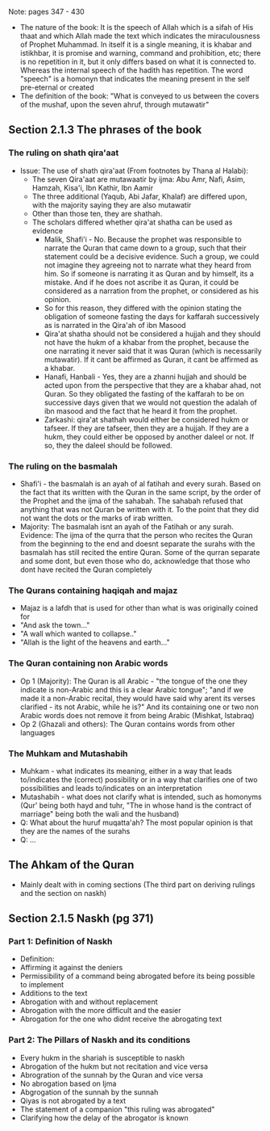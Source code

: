 Note: pages 347 - 430

* The nature of the book: It is the speech of Allah which is a sifah of His thaat and which Allah made the text which indicates the miraculousness of Prophet Muhammad. In itself it is a single meaning, it is khabar and istikhbar, it is promise and warning, command and prohibition, etc; there is no repetition in it, but it only differs based on what it is connected to. Whereas the internal speech of the hadith has repetition. The word "speech" is a homonyn that indicates the meaning present in the self pre-eternal or created
* The definition of the book: "What is conveyed to us between the covers of the mushaf, upon the seven ahruf, through mutawatir"

## Section 2.1.3 The phrases of the book
### The ruling on shath qira'aat
* Issue: The use of shath qira'aat (From footnotes by Thana al Halabi):
	* The seven Qira'aat are mutawaatir by ijma: Abu Amr, Nafi, Asim, Hamzah, Kisa'i, Ibn Kathir, Ibn Aamir
	* The three additional (Yaqub, Abi Jafar, Khalaf) are differed upon, with the majority saying they are also mutawatir
	* Other than those ten, they are shathah.
	* The scholars differed whether qira'at shatha can be used as evidence
		* Malik, Shafi'i - No. Because the prophet was responsible to narrate the Quran that came down to a group, such that their statement could be a decisive evidence. Such a group, we could not imagine they agreeing not to narrate what they heard from him. So if someone is narrating it as Quran and by himself, its a mistake. And if he does not ascribe it as Quran, it could be considered as a narration from the prophet, or considered as his opinion.
		* So for this reason, they differed with the opinion stating the obligation of someone fasting the days for kaffarah successively as is narrated in the Qira'ah of ibn Masood
		* Qira'at shatha should not be considered a hujjah and they should not have the hukm of a khabar from the prophet, because the one narrating it never said that it was Quran (which is necessarily mutawatir). If it cant be affirmed as Quran, it cant be affirmed as a khabar.
		* Hanafi, Hanbali - Yes, they are a zhanni hujjah and should be acted upon from the perspective that they are a khabar ahad, not Quran. So they obligated the fasting of the kaffarah to be on successive days given that we would not question the adalah of ibn masood and the fact that he heard it from the prophet.
		* Zarkashi: qira'at shathah would either be considered hukm or tafseer. If they are tafseer, then they are a hujjah. If they are a hukm, they could either be opposed by another daleel or not. If so, they the daleel should be followed.
### The ruling on the basmalah
* Shafi'i - the basmalah is an ayah of al fatihah and every surah. Based on the fact that its written with the Quran in the same script, by the order of the Prophet and the ijma of the sahabah. The sahabah refused that anything that was not Quran be written with it. To the point that they did not want the dots or the marks of irab written.
* Majority: The basmalah isnt an ayah of the Fatihah or any surah. Evidence: The ijma of the qurra that the person who recites the Quran from the beginning to the end and doesnt separate the surahs with the basmalah has still recited the entire Quran. Some of the qurran separate and some dont, but even those who do, acknowledge that those who dont have recited the Quran completely
### The Qurans containing haqiqah and majaz
- Majaz is a lafdh that is used for other than what is was originally coined for
- "And ask the town..."
- "A wall which wanted to collapse.."
- "Allah is the light of the heavens and earth..."
### The Quran containing non Arabic words
- Op 1 (Majority): The Quran is all Arabic - "the tongue of the one they indicate is non-Arabic and this is a clear Arabic tongue"; "and if we made it a non-Arabic recital, they would have said why arent its verses clarified - its not Arabic, while he is?" And its containing one or two non Arabic words does not remove it from being Arabic (Mishkat, Istabraq)
- Op 2 (Ghazali and others): The Quran contains words from other languages 
### The Muhkam and Mutashabih
- Muhkam - what indicates its meaning, either in  a way that leads to/indicates the (correct) possibility or in a way that clarifies one of two possibilities and leads to/indicates on an interpretation
- Mutashabih - what does not clarify what is intended, such as homonyms (Qur' being both hayd and tuhr, "The in whose hand is the contract of marriage" being both the wali and the husband)
- Q: What about the huruf muqatta'ah? The most popular opinion is that they are the names of the surahs
- Q: ...

## The Ahkam of the Quran
- Mainly dealt with in coming sections (The third part on deriving rulings and the section on naskh)
## Section 2.1.5 Naskh (pg 371)
### Part 1: Definition of Naskh
* Definition: 
* Affirming it against the deniers
* Permissibility of a command being abrogated before its being possible to implement
* Additions to the text
* Abrogation with and without replacement
* Abrogation with the more difficult and the easier
* Abrogation for the one who didnt receive the abrogating text
### Part 2: The Pillars of Naskh and its conditions
* Every hukm in the shariah is susceptible to naskh
* Abrogation of the hukm but not recitation and vice versa
* Abrogration of the sunnah by the Quran and vice versa
* No abrogation based on Ijma
* Abgrogation of the sunnah by the sunnah
* Qiyas is not abrogated by a text
* The statement of a companion "this ruling was abrogated"
* Clarifying how the delay of the abrogator is known